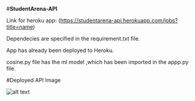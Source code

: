 #**StudentArena-API**

Link for heroku app: (https://studentarena-api.herokuapp.com/jobs?title=name)

Dependecies are specified in the requirement.txt file.


App has already been deployed to Heroku.


cosine.py file has the ml model ,which has been imported in the appp.py file.


#Deployed API Image

![alt text]("https://github.com/Project-Works-ppp/Mini_proj_wesite/main/API/Screenshot(1601).png")
